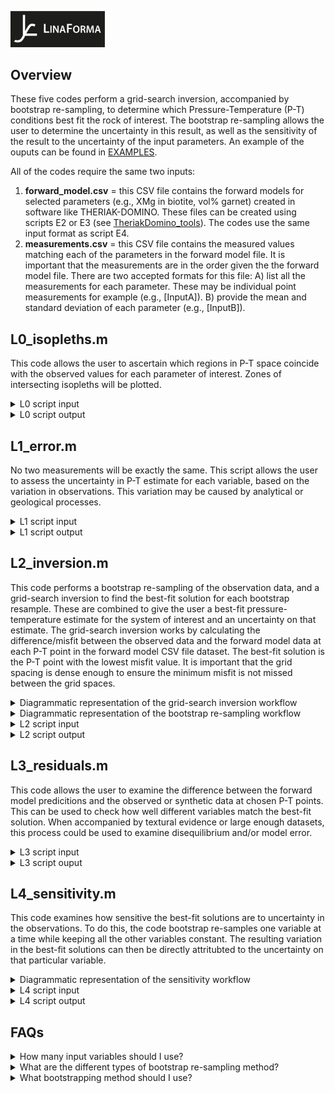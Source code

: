  <p align="left">
<img src="https://github.com/TMackay-Champion/LinaForma/blob/d2577b0a12c168a8a8fe5a055eeb452f473757e5/images/logo_black.jpg", width="30%">
</p>

## Overview
These five codes perform a grid-search inversion, accompanied by bootstrap re-sampling, to determine which Pressure-Temperature (P-T) conditions best fit the rock of interest. The bootstrap re-sampling allows the user to determine the uncertainty in this result, as well as the sensitivity of the result to the uncertainty of the input parameters. An example of the ouputs can be found in [EXAMPLES](https://github.com/TMackay-Champion/LinaForma/tree/8486dc1820e7d5363f01476148a69ec186ac12be/EXAMPLES).

All of the codes require the same two inputs:
1) **forward_model.csv** = this CSV file contains the forward models for selected parameters (e.g., XMg in biotite, vol% garnet) created in software like THERIAK-DOMINO. These files can be created using scripts E2 or E3 (see [TheriakDomino_tools](https://github.com/TMackay-Champion/LinaForma/tree/8486dc1820e7d5363f01476148a69ec186ac12be/TheriakDomino_tools)). The codes use the same input format as script E4.
2) **measurements.csv** = this CSV file contains the measured values matching each of the parameters in the forward model file. It is important that the measurements are in the order given the the forward model file. There are two accepted formats for this file: A) list all the measurements for each parameter. These may be individual point measurements for example (e.g., [InputA]). B) provide the mean and standard deviation of each parameter (e.g., [InputB]). 


## L0_isopleths.m
This code allows the user to ascertain which regions in P-T space coincide with the observed values for each parameter of interest. Zones of intersecting isopleths will be plotted.

<details>
<summary> L0 script input </summary>

 % ====== Data ======\
**model = '?'**\
 This is the CSV file for the forward models (e.g., inputs/forward_model.csv).\
**measurements = '?'**\
This is the CSV file for the measurements (e.g., 'inputs/measurement_distributions.csv').

% ====== Data type ======\
**raw = ?**\
This is the type of format you have used for your input measurements file. If you have used InputA (see above), then raw = 1. If you have used InputB, then raw = 0.

% ====== Range of values (only applicable if raw = 0 ======\
**sd = ?**\
This parameter is only applicable if you have used InputA, and controls the range of isopleth values plotted\
(i.e., range = MEAN +/- sd * STANDARDDEVIATION).

% ====== PLOTS ======\
% PLOT 1 = percentage overlap plot\
**all1 = ?**\
% Do you want to plot all of the variables? 1 = YES, 0 = NO.\
**columns1 = [?]**\
If you have selected all1 = 0, which column of the input measurements (i.e., parameters) do you want to plot?\

% PLOT 2 = individual isopleths\
**all2 = ?**\
Do you want to plot all of the variables? 1 = YES, 0 = NO.\
**columns2 = [?]**\
If you have selected all2 = 0, which column of the input measurements (i.e., parameters) do you want to plot?\
</details>

<details>
<summary> L0 script output </summary>
 
The code outputs three figures: 
1) **Percentage overlap**. This plot shows the regions in P-T space which have the greatest percentage of overlapping parameters. 
2) **Isopleths**. This plot shows which regions in P-T space coincide with the observed values for each parameter of interest. Different parameters are ascribed different colours.
3) **Overlapping contours**. This plot shows the contours for each parameter and the overlapping areas in P-T space for the measured values.
</details>


## L1_error.m
No two measurements will be exactly the same. This script allows the user to assess the uncertainty in P-T estimate for each variable, based on the variation in observations. This variation may be caused by analytical or geological processes. 

<details>
<summary> L1 script input </summary>

% ====== Data ======\
**model = '?'**\
As above.\
**measurements = '?'**\
As above.\

% ====== Data type ======\
**raw = ?**
As above.\

% ====== Sampling parameters (only applicable if raw = 0) ======\
**n = ?**\
This is only applicable if raw = 0. It controls the number of random samples taken from the distribution of each variable (it assumes a normal distrubtion, created using the input mean and standard deviation).
</details>

<details>
<summary> L1 script output </summary>
 
The code outputs two figures: 
1) a boxplot for each variable showing how temperature estimates vary based on the range of measured values.
2) a boxplot for each variable showing how pressure estimates vary based on the range of measured values.
</details>


## L2_inversion.m
This code performs a bootstrap re-sampling of the observation data, and a grid-search inversion to find the best-fit solution for each bootstrap resample. These are combined to give the user a best-fit pressure-temperature estimate for the system of interest and an uncertainty on that estimate. The grid-search inversion works by calculating the difference/misfit between the observed data and the forward model data at each P-T point in the forward model CSV file dataset. The best-fit solution is the P-T point with the lowest misfit value. It is important that the grid spacing is dense enough to ensure the minimum misfit is not missed between the grid spaces. 

<details>
<summary> Diagrammatic representation of the grid-search inversion workflow </summary>
 <p align="center">
<img src="https://github.com/TMackay-Champion/LinaForma/blob/3aaf53b7526049c99e900da48fb3ca8a4db37272/images/L_gridsearch.png", width="90%">
</p>
</p>
</details>

<details>
<summary> Diagrammatic representation of the bootstrap re-sampling workflow </summary>
 <p align="center">
<img src="https://github.com/TMackay-Champion/LinaForma/blob/3aaf53b7526049c99e900da48fb3ca8a4db37272/images/L_bootstrap.png", width="90%">
</p>
</details>

<details>
<summary> L2 script input </summary>
 
% ====== Data ======\
**model = '?'**\
As above.
**measurements = '?'**\
As above.

% ====== Data type ======\
**raw = ?**
As above.\

% ====== Bootstrapping parameters ======\
**bootstrap_type = ?**\
The type of bootstrapping. Parametric = 1, non-parametric = 0. Only parametric is available if raw = 0.\
**it = ?**\
The number of re-samples you want to take.

% ====== PLOTS ======\
**confidence_level = ?**\
The 2D confidence level for the ellipse plotted in Figure 2.\
**boxplots = ?**\
Do you want boxplots or histograms? 1 = boxplot, 0 = histogram.\
**plot_type = ?**\
% What type of plot do you want in Figure 2? 1 = contour plot, 0 = heatmap.\
**T_bins = ?**\
Number of temperature bins in 2D histogram (Figure 2, 4).\
**P_bins = ?**\
Number of pressure bins in 2D histogram (Figure 2, 4).\
</details>

<details>
<summary> L2 script output </summary>
The code outputs four plots:
1) a grid showing the extent and resolution of the forward models.
2) the grid-search solution with uncertainty analysis.
3) a plot showing all of the best-fit solutions overlain on the overlapping contour plot of L0_isopleths.m script.
4) a 2D histogram of the best-fit solutions.
</details>

## L3_residuals.m
This code allows the user to examine the difference between the forward model predicitions and the observed or synthetic data at chosen P-T points.
This can be used to check how well different variables match the best-fit solution. When accompanied by textural evidence or large enough datasets, this process 
could be used to examine disequilibrium and/or model error.

<details>
<summary> L3 script input </summary>
4) a 2D histogram of the best-fit solutions.
</details>

<details>
<summary> L3 script ouput </summary>
This code outputs boxplots for each variable showing the distribution of observations and the forward model predicted value.
</details>


## L4_sensitivity.m
This code examines how sensitive the best-fit solutions are to uncertainty in the observations. To do this, the code bootstrap re-samples one variable at a time while keeping
all the other variables constant. The resulting variation in the best-fit solutions can then be directly attritubted to the uncertainty on that particular variable. 

<details>
<summary> Diagrammatic representation of the sensitivity workflow </summary>
 <p align="center">
<img src="https://github.com/TMackay-Champion/LinaForma/blob/3aaf53b7526049c99e900da48fb3ca8a4db37272/images/L_sensitivity.png", width="90%">
</p>
</details>

<details>
<summary> L4 script input </summary>
4) a 2D histogram of the best-fit solutions.
</details>

<details>
<summary> L4 script output </summary>
This code outputs two "tornado" plots, one for temperature and one for pressure.
These plots display how the variation in a particular variable influences the best-fit solutions relative to a given best-fit solution (ideally the output of the L2_inversion.m script).
</details>


## FAQs
<details>
<summary> How many input variables should I use? </summary>
A grid-search is a non-linear inversion. The problem is overdetermined because the number of observations is in excess of of the number of model parameters. 
Each data point provides a constraint on the possible solution. By incorporating multiple constraints, overdetermined problems can identify and compensate for errors in the different variables.
This often results in a higher precision estimate than could be achieved by the individual variables alone. 

This is important when considering correlated variables. In an error-free system, it would be reasonable to remove all correlated variables. However, each variable in a petrological system is associated with a different level of error and the primary cause of this error will vary between different variables. 
One can readily imagine a situation in which two highly correlated variables result in different P-T estimates due to petrological or model error. Considering the two variables together allows the user to determine the most appropriate solution.
As such, we deem it acceptable to use variables which are predicted to be highly correlated in the forward model. 
However, phases which are common to one mineral should only be used together if a degree of freedom remains. For example, e.g., the composition of plagioclase can be described by Xan and Xab. You should only use 1 of these variables, to maintain a degree of freedom. 
</details>

<details>
 <summary> What are the different types of bootstrap re-sampling method? </summary>
Bootstrap resampling refers to random re-sampling of the original dataset, with replacement. This re-sampling is used to examine the uncertainty of the best-fit solution. Uncertainty may be introduced through model error, mesasurement error, disequilibrium and other such processes. 
Using bootstrapping, we can examine the effects of these errors on our P-T solution. The codes allow three different styles of re-sampling for each variable in turn:
1) Parametric bootstrapping (option 1): this assumes that the data follow a specific parametric distribution, such as the normal distribution. 
Bootstrap samples are chosen by randomly drawing observations from the assumed distribution with replacement. The LinaForma code assumes a normal distribtuion, and calculates an appropriate mean and standard deviation from the data given in observations.csv.
2) Non-parametric bootstrapping (option 0): this option re-samples the original data mulitple times and calculates the mean from each re-sampling. These mean values are used in the grid-search.
3) "Synthetic bootstrapping" (option -1): in this option, the code lets the user decide on an appropriate mean and standard deviation for a Gaussian parametric bootstrap using the "synthetic.csv" file.
</details>


<details>
<summary> What bootstrapping method should I use? </summary>
 
The method of bootstrapping depends on your assumptions surrounding the sources of error in the system.
Non-parametric bootstrapping assumes that the underlying model generating the data is unknown or too complex to be accurately represented by a parametric distribution. 
Instead of making explicit assumptions about the model, non-parametric bootstrapping focuses solely on the observed data and its properties. This error can be examinied for each variable using the L1_error.m script (Part 1).
As such, we deem this bootstrap method to be most appropriate if we assume that the primary source of error is analytical and/or related to disequilbrium, geological uncertainty etc. 
In this case, the error associated with the observations is greater than associated model error. 

However, in some cases the primary source of error may be model error. In this case, the synthetic bootstrap option may be most suitable as it allows the user to select an appropriate mean and standard deviation. 
A standard deviation should be chosen which allows for a suitable degree of temperature and pressure uncertainty for the particular variable of interest. This can be chosen with the help of the L1_error.m script (Part 2).
We have generally found that a standard deviation equivalent to 20% of the mean value is more than enough.
</details>










